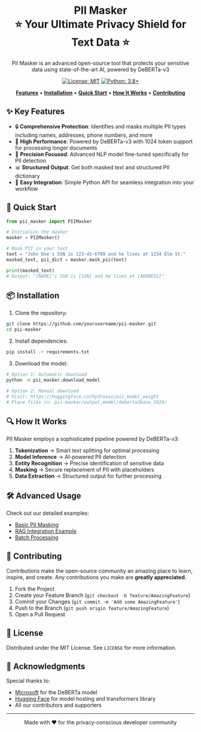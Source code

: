 <h1 align="center" style="border-bottom: none">
    <b>
        PII Masker
    </b>
    <br>
    ⭐️ Your Ultimate Privacy Shield for Text Data ⭐️ <br>
</h1>

<p align="center">
PII Masker is an advanced open-source tool that protects your sensitive data using state-of-the-art AI, powered by DeBERTa-v3
</p>

<p align="center">
<a href="LICENSE"><img src="https://img.shields.io/badge/license-MIT-blue.svg" alt="License: MIT"></a>
<a href="https://python.org"><img src="https://img.shields.io/badge/python-3.8+-blue.svg" alt="Python: 3.8+"></a>
</p>

<p align="center">
    <a href="#✨-key-features"><b>Features</b></a> •
    <a href="#📦-installation"><b>Installation</b></a> •
    <a href="#🚀-quick-start"><b>Quick Start</b></a> •
    <a href="#🔍-how-it-works"><b>How It Works</b></a> •
    <a href="#🤝-Contributing"><b>Contributing</b></a>
</p>

## ✨ Key Features

* 🔒 **Comprehensive Protection**: Identifies and masks multiple PII types including names, addresses, phone numbers, and more
* 🚀 **High Performance**: Powered by DeBERTa-v3 with 1024 token support for processing longer documents
* 🎯 **Precision Focused**: Advanced NLP model fine-tuned specifically for PII detection
* 📊 **Structured Output**: Get both masked text and structured PII dictionary
* 🔄 **Easy Integration**: Simple Python API for seamless integration into your workflow

## 🚀 Quick Start

```python
from pii_masker import PIIMasker

# Initialize the masker
masker = PIIMasker()

# Mask PII in your text
text = "John Doe's SSN is 123-45-6789 and he lives at 1234 Elm St."
masked_text, pii_dict = masker.mask_pii(text)

print(masked_text)
# Output: "[NAME]'s SSN is [SSN] and he lives at [ADDRESS]"
```

## 📦 Installation

1. Clone the repository:
```bash
git clone https://github.com/yourusername/pii-masker.git
cd pii-masker
```

2. Install dependencies:
```bash
pip install -r requirements.txt
```

3. Download the model:
```bash
# Option 1: Automatic download
python -m pii_masker.download_model

# Option 2: Manual download
# Visit: https://huggingface.co/hydroxai/pii_model_weight
# Place files in: pii-masker/output_model/deberta3base_1024/
```

## 🔍 How It Works

PII Masker employs a sophisticated pipeline powered by DeBERTa-v3:

1. **Tokenization** → Smart text splitting for optimal processing
2. **Model Inference** → AI-powered PII detection
3. **Entity Recognition** → Precise identification of sensitive data
4. **Masking** → Secure replacement of PII with placeholders
5. **Data Extraction** → Structured output for further processing

## 🛠️ Advanced Usage

Check out our detailed examples:
- [Basic PII Masking](examples/basic_usage.py)
- [RAG Integration Example](examples/build_RAG_with_pii_and_milvus.ipynb)
- [Batch Processing](examples/batch_processing.py)

## 🤝 Contributing

Contributions make the open-source community an amazing place to learn, inspire, and create. Any contributions you make are **greatly appreciated**.

1. Fork the Project
2. Create your Feature Branch (`git checkout -b feature/AmazingFeature`)
3. Commit your Changes (`git commit -m 'Add some AmazingFeature'`)
4. Push to the Branch (`git push origin feature/AmazingFeature`)
5. Open a Pull Request

## 📝 License

Distributed under the MIT License. See `LICENSE` for more information.

## 🙏 Acknowledgments

Special thanks to:
- [Microsoft](https://github.com/microsoft/DeBERTa) for the DeBERTa model
- [Hugging Face](https://huggingface.co) for model hosting and transformers library
- All our contributors and supporters

---

<p align="center">
Made with ❤️ for the privacy-conscious developer community
</p>

